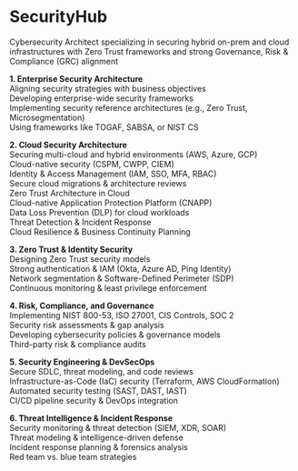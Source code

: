 # SecurityHub

Cybersecurity Architect specializing in securing hybrid on-prem and cloud infrastructures with Zero Trust frameworks and strong Governance, Risk & Compliance (GRC) alignment

<b>1. Enterprise Security Architecture</b><br>
Aligning security strategies with business objectives<br>
Developing enterprise-wide security frameworks<br>
Implementing security reference architectures (e.g., Zero Trust, Microsegmentation)<br>
Using frameworks like TOGAF, SABSA, or NIST CS<br>


<b>2. Cloud Security Architecture</b><br>
Securing multi-cloud and hybrid environments (AWS, Azure, GCP)<br>
Cloud-native security (CSPM, CWPP, CIEM)<br>
Identity & Access Management (IAM, SSO, MFA, RBAC)<br>
Secure cloud migrations & architecture reviews<br>
Zero Trust Architecture in Cloud<br>
Cloud-native Application Protection Platform (CNAPP)<br>
Data Loss Prevention (DLP) for cloud workloads<br>
Threat Detection & Incident Response<br>
Cloud Resilience & Business Continuity Planning<br>


<b>3. Zero Trust & Identity Security</b><br>
Designing Zero Trust security models<br>
Strong authentication & IAM (Okta, Azure AD, Ping Identity)<br>
Network segmentation & Software-Defined Perimeter (SDP)<br>
Continuous monitoring & least privilege enforcement<br>


<b>4. Risk, Compliance, and Governance</b><br>
Implementing NIST 800-53, ISO 27001, CIS Controls, SOC 2<br>
Security risk assessments & gap analysis<br>
Developing cybersecurity policies & governance models<br>
Third-party risk & compliance audits<br>


<b>5. Security Engineering & DevSecOps</b><br>
Secure SDLC, threat modeling, and code reviews<br>
Infrastructure-as-Code (IaC) security (Terraform, AWS CloudFormation)<br>
Automated security testing (SAST, DAST, IAST)<br>
CI/CD pipeline security & DevOps integration<br>


<b>6. Threat Intelligence & Incident Response</b><br>
Security monitoring & threat detection (SIEM, XDR, SOAR)<br>
Threat modeling & intelligence-driven defense<br>
Incident response planning & forensics analysis<br>
Red team vs. blue team strategies<br>

